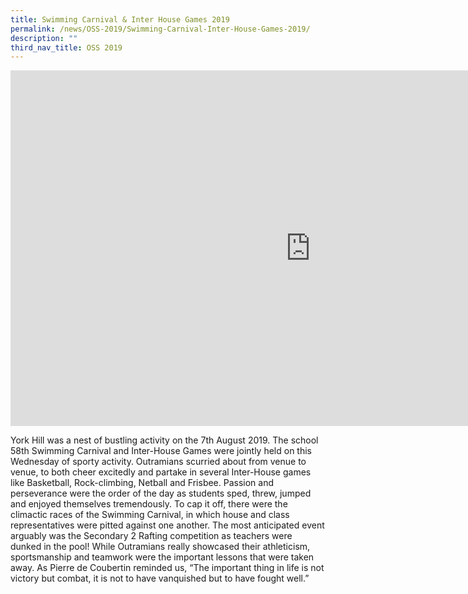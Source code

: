 ```yaml
---
title: Swimming Carnival & Inter House Games 2019
permalink: /news/OSS-2019/Swimming-Carnival-Inter-House-Games-2019/
description: ""
third_nav_title: OSS 2019
---
```

<iframe allowfullscreen="true" height="569" width="960" frameborder="0" src="https://docs.google.com/presentation/d/e/2PACX-1vRx09xypDu4qi4iZvyYpDIDU6CP7AJjaO5FiTx9v_doSPRna6TqUxIsbjxfNhhjZAVMVJbVRt_SSgpU/embed?start=false&amp;loop=false&amp;delayms=3000"></iframe>

York Hill was a nest of bustling activity on&nbsp;the 7th&nbsp;August 2019. The school 58th&nbsp;Swimming Carnival and Inter-House Games&nbsp;were jointly held&nbsp;on this Wednesday of sporty activity.&nbsp;Outramians&nbsp;scurried about from venue to venue, to both cheer excitedly and partake in several Inter-House games like Basketball, Rock-climbing, Netball and Frisbee. Passion and perseverance were the order of the day as students sped, threw, jumped and enjoyed themselves tremendously. To cap it off, there were the climactic races of the Swimming Carnival, in which house and class representatives&nbsp;were pitted&nbsp;against one another. The most anticipated event arguably was the Secondary 2 Rafting competition as teachers&nbsp;were dunked&nbsp;in the pool! While&nbsp;Outramians&nbsp;really&nbsp;showcased&nbsp;their athleticism, sportsmanship and teamwork were the important lessons that were taken away. As Pierre de Coubertin reminded us, “The important thing in life is not victory but combat, it is not to have vanquished but to have fought well.”
